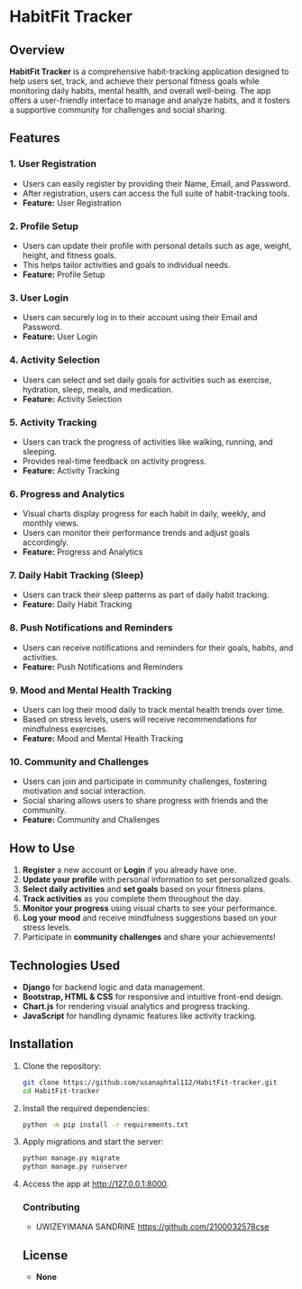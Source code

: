 # HabitFit Tracker

## Overview

**HabitFit Tracker** is a comprehensive habit-tracking application designed to help users set, track, and achieve their personal fitness goals while monitoring daily habits, mental health, and overall well-being. The app offers a user-friendly interface to manage and analyze habits, and it fosters a supportive community for challenges and social sharing.

## Features

### 1. **User Registration**
   - Users can easily register by providing their Name, Email, and Password.
   - After registration, users can access the full suite of habit-tracking tools.
   - **Feature:** User Registration

### 2. **Profile Setup**
   - Users can update their profile with personal details such as age, weight, height, and fitness goals.
   - This helps tailor activities and goals to individual needs.
   - **Feature:** Profile Setup

### 3. **User Login**
   - Users can securely log in to their account using their Email and Password.
   - **Feature:** User Login

### 4. **Activity Selection**
   - Users can select and set daily goals for activities such as exercise, hydration, sleep, meals, and medication.
   - **Feature:** Activity Selection

### 5. **Activity Tracking**
   - Users can track the progress of activities like walking, running, and sleeping.
   - Provides real-time feedback on activity progress.
   - **Feature:** Activity Tracking

### 6. **Progress and Analytics**
   - Visual charts display progress for each habit in daily, weekly, and monthly views.
   - Users can monitor their performance trends and adjust goals accordingly.
   - **Feature:** Progress and Analytics

### 7. **Daily Habit Tracking (Sleep)**
   - Users can track their sleep patterns as part of daily habit tracking.
   - **Feature:** Daily Habit Tracking

### 8. **Push Notifications and Reminders**
   - Users can receive notifications and reminders for their goals, habits, and activities.
   - **Feature:** Push Notifications and Reminders

### 9. **Mood and Mental Health Tracking**
   - Users can log their mood daily to track mental health trends over time.
   - Based on stress levels, users will receive recommendations for mindfulness exercises.
   - **Feature:** Mood and Mental Health Tracking

### 10. **Community and Challenges**
   - Users can join and participate in community challenges, fostering motivation and social interaction.
   - Social sharing allows users to share progress with friends and the community.
   - **Feature:** Community and Challenges

## How to Use

1. **Register** a new account or **Login** if you already have one.
2. **Update your profile** with personal information to set personalized goals.
3. **Select daily activities** and **set goals** based on your fitness plans.
4. **Track activities** as you complete them throughout the day.
5. **Monitor your progress** using visual charts to see your performance.
6. **Log your mood** and receive mindfulness suggestions based on your stress levels.
7. Participate in **community challenges** and share your achievements!

## Technologies Used

- **Django** for backend logic and data management.
- **Bootstrap, HTML & CSS** for responsive and intuitive front-end design.
- **Chart.js** for rendering visual analytics and progress tracking.
- **JavaScript** for handling dynamic features like activity tracking.

## Installation

1. Clone the repository:
   ```bash
   git clone https://github.com/usanaphtal112/HabitFit-tracker.git
   cd HabitFit-tracker

2. Install the required dependencies:
    ```bash
    python -m pip install -r requirements.txt

3. Apply migrations and start the server:
    ```bash
    python manage.py migrate
    python manage.py runserver

4. Access the app at http://127.0.0.1:8000.

    ### Contributing

    - UWIZEYIMANA SANDRINE https://github.com/2100032578cse
   

    ## License
      - **None**
